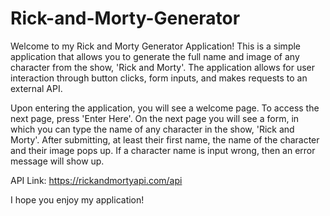 # Rick-and-Morty-Generator
Welcome to my Rick and Morty Generator Application! This is a simple application that allows you to generate the full name and image of any character from the show, 'Rick and Morty'. The application allows for user interaction through button clicks, form inputs, and makes requests to an external API.

Upon entering the application, you will see a welcome page. To access the next page, press 'Enter Here'. 
On the next page you will see a form, in which you can type the name of any character in the show, 'Rick and Morty'. After submitting, at least their first name, the name of the character and their image pops up. If a character name is input wrong, then an error message will show up.


API Link: https://rickandmortyapi.com/api

I hope you enjoy my application!

